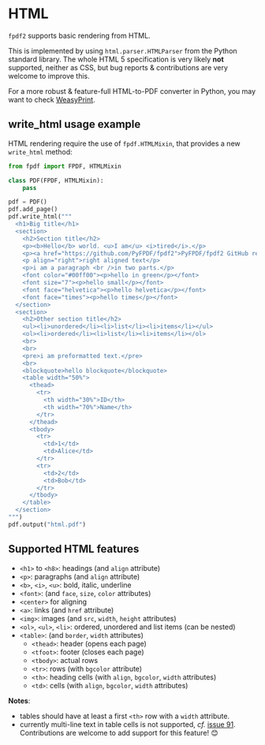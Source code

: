 # HTML #

`fpdf2` supports basic rendering from HTML.

This is implemented by using `html.parser.HTMLParser` from the Python standard library.
The whole HTML 5 specification is very likely **not** supported, neither as CSS,
but bug reports & contributions are very welcome to improve this.

For a more robust & feature-full HTML-to-PDF converter in Python,
you may want to check [WeasyPrint](https://weasyprint.org).


## write_html usage example ##

HTML rendering require the use of `fpdf.HTMLMixin`,
that provides a new `write_html` method:

```python
from fpdf import FPDF, HTMLMixin

class PDF(FPDF, HTMLMixin):
    pass

pdf = PDF()
pdf.add_page()
pdf.write_html("""
  <h1>Big title</h1>
  <section>
    <h2>Section title</h2>
    <p><b>Hello</b> world. <u>I am</u> <i>tired</i>.</p>
    <p><a href="https://github.com/PyFPDF/fpdf2">PyFPDF/fpdf2 GitHub repo</a></p>
    <p align="right">right aligned text</p>
    <p>i am a paragraph <br />in two parts.</p>
    <font color="#00ff00"><p>hello in green</p></font>
    <font size="7"><p>hello small</p></font>
    <font face="helvetica"><p>hello helvetica</p></font>
    <font face="times"><p>hello times</p></font>
  </section>
  <section>
    <h2>Other section title</h2>
    <ul><li>unordered</li><li>list</li><li>items</li></ul>
    <ol><li>ordered</li><li>list</li><li>items</li></ol>
    <br>
    <br>
    <pre>i am preformatted text.</pre>
    <br>
    <blockquote>hello blockquote</blockquote>
    <table width="50%">
      <thead>
        <tr>
          <th width="30%">ID</th>
          <th width="70%">Name</th>
        </tr>
      </thead>
      <tbody>
        <tr>
          <td>1</td>
          <td>Alice</td>
        </tr>
        <tr>
          <td>2</td>
          <td>Bob</td>
        </tr>
      </tbody>
    </table>
  </section>
""")
pdf.output("html.pdf")
```


## Supported HTML features

* `<h1>` to `<h8>`: headings (and `align` attribute)
* `<p>`: paragraphs (and `align` attribute)
* `<b>`, `<i>`, `<u>`: bold, italic, underline
* `<font>`: (and `face`, `size`, `color` attributes)
* `<center>` for aligning
* `<a>`: links (and `href` attribute)
* `<img>`: images (and `src`, `width`, `height` attributes)
* `<ol>`, `<ul>`, `<li>`: ordered, unordered and list items (can be nested)
* `<table>`: (and `border`, `width` attributes)
    + `<thead>`: header (opens each page)
    + `<tfoot>`: footer (closes each page)
    + `<tbody>`: actual rows
    + `<tr>`: rows (with `bgcolor` attribute)
    + `<th>`: heading cells (with `align`, `bgcolor`, `width` attributes)
    * `<td>`: cells (with `align`, `bgcolor`, `width` attributes)

**Notes**:

* tables should have at least a first `<th>` row with a `width` attribute.
* currently multi-line text in table cells is not supported, _cf._ [issue 91](https://github.com/PyFPDF/fpdf2/issues/91).
  Contributions are welcome to add support for this feature! 😊
